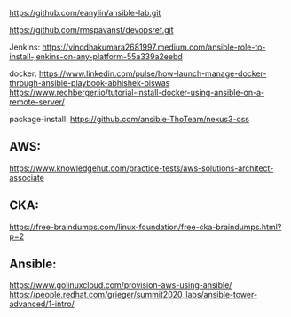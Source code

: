 https://github.com/eanylin/ansible-lab.git

https://github.com/rmspavanst/devopsref.git

Jenkins:
https://vinodhakumara2681997.medium.com/ansible-role-to-install-jenkins-on-any-platform-55a339a2eebd

docker:
https://www.linkedin.com/pulse/how-launch-manage-docker-through-ansible-playbook-abhishek-biswas
https://www.rechberger.io/tutorial-install-docker-using-ansible-on-a-remote-server/

package-install:
https://github.com/ansible-ThoTeam/nexus3-oss



AWS:
-------
https://www.knowledgehut.com/practice-tests/aws-solutions-architect-associate

CKA:
------
https://free-braindumps.com/linux-foundation/free-cka-braindumps.html?p=2


Ansible:
--------

https://www.golinuxcloud.com/provision-aws-using-ansible/
https://people.redhat.com/grieger/summit2020_labs/ansible-tower-advanced/1-intro/




